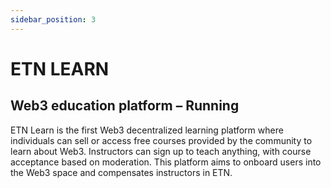 ```yaml
---
sidebar_position: 3
---
```


# ETN LEARN

## Web3 education platform – Running

ETN Learn is the first Web3 decentralized learning platform where individuals can sell or access free courses provided by the community to learn about Web3. Instructors can sign up to teach anything, with course acceptance based on moderation. This platform aims to onboard users into the Web3 space and compensates instructors in ETN.
